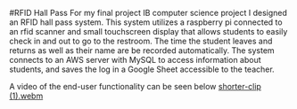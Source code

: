#RFID Hall Pass
For my final project IB computer science project I designed an RFID hall pass system. This system utilizes a raspberry pi connected to an
rfid scanner and small touchscreen display that allows students to easily check in and out to go to the restroom. The time the student leaves and returns as well as their name
are be recorded automatically. The system connects to an AWS server with MySQL to access information about students, and saves the log in a Google Sheet accessible to the teacher.

A video of the end-user functionality can be seen below
[shorter-clip (1).webm](https://github.com/user-attachments/assets/58a7592e-1c33-4029-bee5-49788d0a3cfe)
